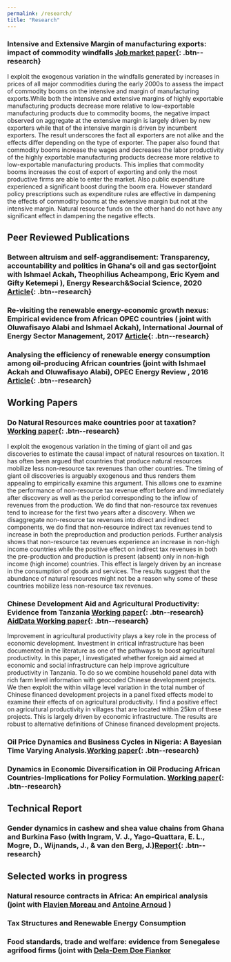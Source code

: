 ```yaml
---
permalink: /research/
title: "Research"
---
```


### Intensive and Extensive Margin of manufacturing exports: impact of commodity windfalls [Job market paper](http://papers.abrahamlartey.com/Abraham_Lartey_JMP.pdf){: .btn--research} 

I exploit the exogenous variation in the windfalls generated by increases in prices of all major commodities during the early 2000s to assess the impact of commodity booms on the intensive and margin of manufacturing exports.While both the intensive and extensive margins of highly exportable manufacturing products decrease more relative to low-exportable manufacturing products due to commodity
booms, the negative impact observed on aggregate at the extensive margin is largely driven by new exporters while that of the intensive margin is driven
by incumbent exporters. The result underscores the fact all exporters are not
alike and the effects differ depending on the type of exporter. The paper also
found that commodity booms increase the wages and decreases the labor productivity of the highly exportable manufacturing products decrease more relative to low-exportable manufacturing products. This implies that commodity booms increases the cost of export of exporting and only the most productive firms are able to enter the market. Also public expenditure experienced a significant boost during the boom era. However standard policy prescriptions such as expenditure rules are effective in dampening the effects of commodity booms at the extensive margin but not at the intensive margin. Natural resource funds on the other hand do not have any significant effect in dampening the negative effects.

## Peer Reviewed Publications
### Between altruism and self-aggrandisement: Transparency, accountability and politics in Ghana's oil and gas sector(joint with  Ishmael Ackah, Theophilius Acheampong, Eric Kyem and Gifty Ketemepi ), Energy Research&Social Science, 2020 [Article](https://www.sciencedirect.com/science/article/abs/pii/S2214629620301134){: .btn--research}

### Re-visiting the renewable energy-economic growth nexus: Empirical evidence from African OPEC countries ( joint with  Oluwafisayo Alabi and Ishmael Ackah), International Journal of Energy Sector Management, 2017 [Article](https://www.emerald.com/insight/content/doi/10.1108/IJESM-07-2016-0002/full/html){: .btn--research}

### Analysing the efficiency of renewable energy consumption among oil-producing African countries (joint with  Ishmael Ackah  and Oluwafisayo Alabi), OPEC Energy Review , 2016 [Article](https://onlinelibrary.wiley.com/doi/abs/10.1111/opec.12081){: .btn--research}

## Working Papers
### Do Natural Resources make countries poor at taxation? [Working paper](http://papers.abrahamlartey.com/Abraham_Lartey_oilgastax.pdf){: .btn--research} 

I exploit the exogenous variation in the timing of giant oil and gas discoveries to estimate the causal impact of natural resources on taxation. It has often been argued that countries that produce natural resources mobilize less non-resource tax revenues than other countries. The timing of giant oil discoveries is arguably exogenous and thus renders them appealing to empirically examine this argument. This allows one to examine the performance of non-resource tax revenue effort before and immediately after discovery as well as the period corresponding to the inflow of revenues from the production. We do find that non-resource tax revenues tend to increase for the first two years after a discovery. When we disaggregate non-resource tax revenues into direct and indirect components, we do find that non-resource indirect tax revenues tend to increase in both the preproduction and production periods. Further analysis shows that non-resource tax revenues experience an increase in non-high income countries while the positive effect on indirect tax revenues in both the pre-production and production is present (absent) only in non-high income (high income) countries. This effect is largely driven by an increase in the consumption of goods and services. The results suggest that the abundance of natural resources might not be a reason why some of these countries mobilize less non-resource tax revenues. 

### Chinese Development Aid and Agricultural Productivity: Evidence from Tanzania  [Working paper](http://papers.abrahamlartey.com/Abraham_Lartey_ChinaAgric.pdf){: .btn--research} [AidData Working paper](https://www.aiddata.org/publications/chinese-development-aid-and-agricultural-productivity-evidence-from-tanzania){: .btn--research} 
Improvement in agricultural productivity plays a key role in the process of economic development. Investment in critical infrastructure has been documented in the literature as one of the pathways to boost agricultural productivity. In this paper, I investigated whether foreign aid aimed at economic and social infrastructure can help improve agriculture productivity in Tanzania. To do so we combine household panel data with rich farm level information with geocoded Chinese development projects. We then exploit the within village level variation in the total number of Chinese financed development projects in a panel fixed effects model to examine their effects of on agricultural productivity. I find a positive effect on agricultural productivity in villages that are located within 25km of these projects.  This is largely driven by economic infrastructure. The results are robust to alternative definitions of Chinese financed development projects.



### Oil Price Dynamics and Business Cycles in Nigeria: A Bayesian Time Varying Analysis.[Working paper](https://papers.ssrn.com/sol3/papers.cfm?abstract_id=3272841){: .btn--research}

### Dynamics in Economic Diversification in Oil Producing African Countries-Implications for Policy Formulation. [Working paper](https://papers.ssrn.com/sol3/papers.cfm?abstract_id=3129696){: .btn--research}

## Technical Report
### Gender dynamics in cashew and shea value chains from Ghana and Burkina Faso (with Ingram, V. J., Yago-Quattara, E. L., Mogre, D., Wijnands, J., & van den Berg, J.)[Report](https://library.wur.nl/WebQuery/wurpubs/495499){: .btn--research}

## Selected works in progress
### Natural resource contracts in Africa: An empirical analysis (joint with [Flavien Moreau ](https://www.flavienmoreau.com/) and [Antoine Arnoud](https://antoinearnoud.github.io/) )

### Tax Structures and Renewable Energy Consumption 
### Food standards, trade and welfare: evidence from Senegalese agrifood firms (joint with [Dela-Dem Doe Fiankor](https://www.uni-goettingen.de/de/560859.html)

